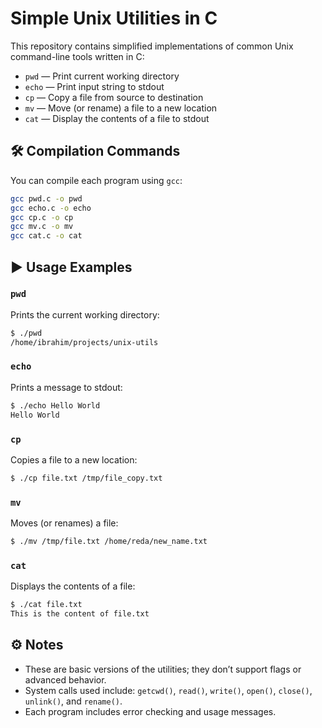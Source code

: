 # Simple Unix Utilities in C

This repository contains simplified implementations of common Unix command-line tools written in C:

- `pwd` — Print current working directory  
- `echo` — Print input string to stdout  
- `cp` — Copy a file from source to destination  
- `mv` — Move (or rename) a file to a new location  
- `cat` — Display the contents of a file to stdout  

## 🛠 Compilation Commands

You can compile each program using `gcc`:

```bash
gcc pwd.c -o pwd
gcc echo.c -o echo
gcc cp.c -o cp
gcc mv.c -o mv
gcc cat.c -o cat
```

## ▶️ Usage Examples

### `pwd`
Prints the current working directory:
```bash
$ ./pwd
/home/ibrahim/projects/unix-utils
```

### `echo`
Prints a message to stdout:
```bash
$ ./echo Hello World
Hello World
```

### `cp`
Copies a file to a new location:
```bash
$ ./cp file.txt /tmp/file_copy.txt
```

### `mv`
Moves (or renames) a file:
```bash
$ ./mv /tmp/file.txt /home/reda/new_name.txt
```

### `cat`
Displays the contents of a file:
```bash
$ ./cat file.txt
This is the content of file.txt
```

## ⚙️ Notes

- These are basic versions of the utilities; they don’t support flags or advanced behavior.
- System calls used include: `getcwd()`, `read()`, `write()`, `open()`, `close()`, `unlink()`, and `rename()`.
- Each program includes error checking and usage messages.
